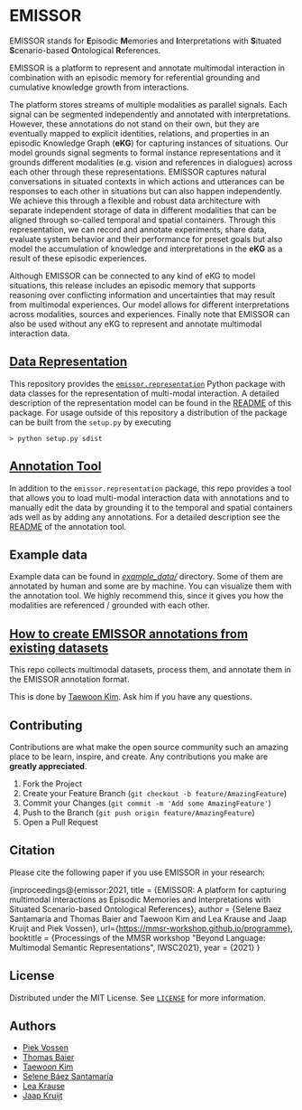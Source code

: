 # EMISSOR


EMISSOR stands for **E**pisodic **M**emories and **I**nterpretations with **S**ituated 
**S**cenario-based **O**ntological **R**eferences. 

EMISSOR is a platform to represent and annotate multimodal interaction 
in combination with an episodic memory for referential grounding and cumulative knowledge
growth from interactions.

The platform stores streams of multiple modalities as parallel signals.
Each signal can be segmented independently and annotated with interpretations. 
However, these annotations do not stand on their own, but they are eventually mapped to explicit identities,
relations, and properties in an episodic Knowledge Graph (**eKG**) for capturing instances of situations. 
Our model grounds signal segments to formal instance representations and it grounds different modalities (e.g. vision and references in dialogues) across each other 
through these representations. EMISSOR captures natural conversations in situated contexts in which actions and 
utterances can be responses to each other in situations but can also happen independently. We achieve this through
a flexible and robust data architecture with separate independent storage of data in different modalities
that can be aligned through so-called temporal and spatial containers. Through this representation, we can record and annotate experiments, share data, evaluate system behavior and their performance 
for preset goals but also model the accumulation of knowledge and interpretations in the **eKG**
as a result of these episodic experiences.

Although EMISSOR can be connected to any kind of eKG to model situations, this release 
includes an episodic memory that supports reasoning over conflicting information and 
uncertainties that may result from multimodal experiences. Our model allows for 
different interpretations across modalities, sources and experiences. Finally note that EMISSOR can also be used
without any eKG to represent and annotate multimodal interaction data.

## [Data Representation](emissor/representation/README.md)

This repository provides the [`emissor.representation`](emissor/representation/README.md) Python package with data classes for
the representation of multi-modal interaction. A detailed description of the representation model can be found in the
[README](emissor/representation/README.md) of this package. For usage outside of this repository a distribution of the
package can be built from the `setup.py` by executing

    > python setup.py sdist

## [Annotation Tool](emissor/annotation/README.md)

In addition to the `emissor.representation` package, this repo provides a tool that allows you to load multi-modal interaction
data with annotations and to manually edit the data by grounding it to the
temporal and spatial containers ads well as by adding any annotations. For a
detailed description see the [README](emissor/annotation/README.md) of the annotation
tool.

## Example data

Example data can be found in [*example_data/*](example_data) directory. Some of them are annotated by human and some are by machine. You can visualize them with the annotation tool. We highly recommend this, since it gives you how the modalities are referenced / grounded with each other.


## [How to create EMISSOR annotations from existing datasets](https://github.com/tae898/multimodal-datasets)

This repo collects multimodal datasets, process them, and annotate them in the EMISSOR annotation format.

This is done by [Taewoon Kim](https://tae898.github.io/). Ask him if you have any questions.

## Contributing

Contributions are what make the open source community such an amazing place to be learn, inspire, and create. Any contributions you make are **greatly appreciated**.

1. Fork the Project
2. Create your Feature Branch (`git checkout -b feature/AmazingFeature`)
3. Commit your Changes (`git commit -m 'Add some AmazingFeature'`)
4. Push to the Branch (`git push origin feature/AmazingFeature`)
5. Open a Pull Request

##  Citation

Please cite the following paper if you use EMISSOR in your research:

{inproceedings@{emissor:2021,
        title = {EMISSOR: A platform for capturing multimodal interactions as Episodic Memories and Interpretations with Situated Scenario-based Ontological References},
        author = {Selene Baez Santamaria and Thomas Baier and Taewoon Kim and Lea Krause and Jaap Kruijt and Piek Vossen},
        url={https://mmsr-workshop.github.io/programme},
        booktitle = {Processings of the MMSR workshop "Beyond Language: Multimodal Semantic Representations", IWSC2021},
        year = {2021}
}

## License

Distributed under the MIT License. See [`LICENSE`](https://github.com/cltl/EMISSOR/blob/main/LICENCE) for more information.

## Authors
* [Piek Vossen](https://github.com/piekvossen)
* [Thomas Baier](https://github.com/numblr)
* [Taewoon Kim](https://tae898.github.io/)
* [Selene Báez Santamaría](https://selbaez.github.io/)
* [Lea Krause](https://github.com/orgs/cltl/people/lkra)
* [Jaap Kruijt]()
